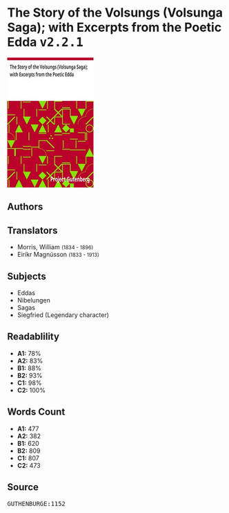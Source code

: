 # The Story of the Volsungs (Volsunga Saga); with Excerpts from the Poetic Edda <kbd>v2.2.1</kbd>

![](./cover.medium.jpg "")

## Authors



## Translators


 - Morris, William <small>(1834 - 1896)</small>
 - Eiríkr Magnússon <small>(1833 - 1913)</small>

## Subjects


 - Eddas
 - Nibelungen
 - Sagas
 - Siegfried (Legendary character)

## Readablility


 - **A1:** 78%
 - **A2:** 83%
 - **B1:** 88%
 - **B2:** 93%
 - **C1:** 98%
 - **C2:** 100%

## Words Count


 - **A1:** 477
 - **A2:** 382
 - **B1:** 620
 - **B2:** 809
 - **C1:** 807
 - **C2:** 473

## Source


<kbd>GUTHENBURGE:1152</kbd>
